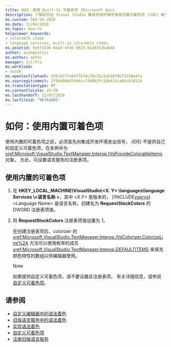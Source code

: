 ```yaml
---
title: 如何：使用 Built-In 可着色项 |Microsoft Docs
description: 了解如何在 Visual Studio 集成开发环境中使用内置可着色项 (IDE) 用于你的语言服务。
ms.custom: SEO-VS-2020
ms.date: 11/04/2016
ms.topic: how-to
helpviewer_keywords:
- colorable items
- language services, built-in colorable items
ms.assetid: 5e5f3436-6bad-4fd2-8823-6a30353ba648
author: acangialosi
ms.author: anthc
manager: jillfra
ms.workload:
- vssdk
ms.openlocfilehash: 926cb77fe9477b7dc78c35c2ab58f9b73530e4fa
ms.sourcegitcommit: 2f964946d7044cc7d49b3fc10b413ca06cb2d11b
ms.translationtype: MT
ms.contentlocale: zh-CN
ms.lasthandoff: 12/07/2020
ms.locfileid: "96761005"
---
```

# <a name="how-to-use-built-in-colorable-items"></a>如何：使用内置可着色项
使用内置的可着色项之前，必须首先向集成开发环境发出信号， (IDE) 不提供自己的自定义可着色项，在本例中为 <xref:Microsoft.VisualStudio.TextManager.Interop.IVsProvideColorableItems> 对象。 为此，可设置语言服务的注册表项。

## <a name="to-use-built-in-colorable-items"></a>使用内置的可着色项

1. 在 **HKEY_LOCAL_MACHINE\VisualStudio\\<X. Y> \languages\language Services \\<语言名称 \>**，其中 \<X.Y> 是版本的， [!INCLUDE[vsprvs](../../code-quality/includes/vsprvs_md.md)] \<Language Name> 是语言名称，创建名为 **RequestStockColors** 的 DWORD 注册表项值。

2. 将 **RequestStockColors** 注册表项值设置为 *1*。

    在创建注册表项后，colorizer 的 <xref:Microsoft.VisualStudio.TextManager.Interop.IVsColorizer.ColorizeLine%2A> 方法可以使用枚举的成员 <xref:Microsoft.VisualStudio.TextManager.Interop.DEFAULTITEMS> 来填充颜色特性的数组以供编辑器使用。

   > [!NOTE]
   > 如果提供自定义可着色项，请不要设置此注册表项。 有关详细信息，请参阅 [自定义可着色项](../../extensibility/internals/custom-colorable-items.md)。

## <a name="see-also"></a>请参阅
- [自定义编辑器中的语法着色](../../extensibility/syntax-coloring-in-custom-editors.md)
- [旧版语言服务中的语法着色](../../extensibility/internals/syntax-coloring-in-a-legacy-language-service.md)
- [实现语法着色](../../extensibility/internals/implementing-syntax-coloring.md)
- [自定义可着色项](../../extensibility/internals/custom-colorable-items.md)
- [注册旧版语言服务](../../extensibility/internals/registering-a-legacy-language-service2.md)
